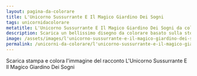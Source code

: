 ```yaml
---
layout: pagina-da-colorare
title: L'Unicorno Sussurrante E Il Magico Giardino Dei Sogni
tags: unicornidacolorare
metatitle: L'Unicorno Sussurrante E Il Magico Giardino Dei Sogni da colorare
description: Scarica un bellissimo disegno da colorare basato sulla storia L'Unicorno Sussurrante E Il Magico Giardino Dei Sogni
image: /assets/images/l'unicorno-sussurrante-e-il-magico-giardino-dei-sogni.png
permalink: /unicorni-da-colorare/l'unicorno-sussurrante-e-il-magico-giardino-dei-sogni-da-colorare.html
---
```

Scarica stampa e colora l'immagine del racconto L'Unicorno Sussurrante E Il Magico Giardino Dei Sogni
